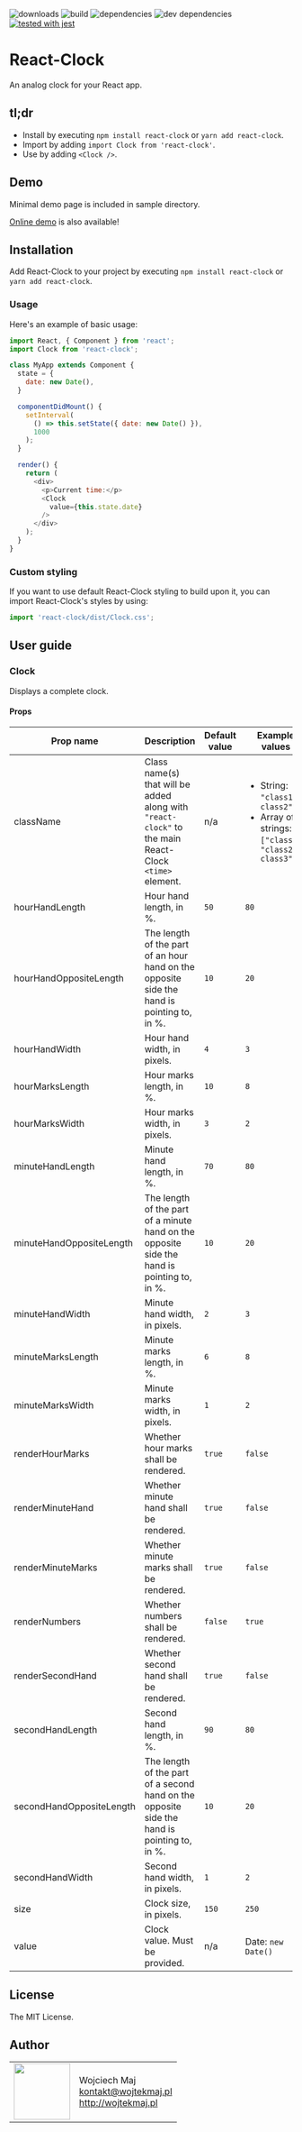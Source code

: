 ![downloads](https://img.shields.io/npm/dt/react-clock.svg) ![build](https://img.shields.io/travis/wojtekmaj/react-clock/master.svg) ![dependencies](https://img.shields.io/david/wojtekmaj/react-clock.svg
) ![dev dependencies](https://img.shields.io/david/dev/wojtekmaj/react-clock.svg
) [![tested with jest](https://img.shields.io/badge/tested_with-jest-99424f.svg)](https://github.com/facebook/jest)

# React-Clock

An analog clock for your React app.

## tl;dr
* Install by executing `npm install react-clock` or `yarn add react-clock`.
* Import by adding `import Clock from 'react-clock'`.
* Use by adding `<Clock />`.

## Demo

Minimal demo page is included in sample directory.

[Online demo](http://projects.wojtekmaj.pl/react-clock/) is also available!

## Installation

Add React-Clock to your project by executing `npm install react-clock` or `yarn add react-clock`.

### Usage

Here's an example of basic usage:

```js
import React, { Component } from 'react';
import Clock from 'react-clock';

class MyApp extends Component {
  state = {
    date: new Date(),
  }

  componentDidMount() {
    setInterval(
      () => this.setState({ date: new Date() }),
      1000
    );
  }

  render() {
    return (
      <div>
        <p>Current time:</p>
        <Clock
          value={this.state.date}
        />
      </div>
    );
  }
}
```

### Custom styling

If you want to use default React-Clock styling to build upon it, you can import React-Clock's styles by using:

```js
import 'react-clock/dist/Clock.css';
```

## User guide

### Clock

Displays a complete clock.

#### Props

|Prop name|Description|Default value|Example values|
|----|----|----|----|
|className|Class name(s) that will be added along with `"react-clock"` to the main React-Clock `<time>` element.|n/a|<ul><li>String: `"class1 class2"`</li><li>Array of strings: `["class1", "class2 class3"]`</li></ul>|
|hourHandLength|Hour hand length, in %.|`50`|`80`|
|hourHandOppositeLength|The length of the part of an hour hand on the opposite side the hand is pointing to, in %.|`10`|`20`|
|hourHandWidth|Hour hand width, in pixels.|`4`|`3`|
|hourMarksLength|Hour marks length, in %.|`10`|`8`|
|hourMarksWidth|Hour marks width, in pixels.|`3`|`2`|
|minuteHandLength|Minute hand length, in %.|`70`|`80`|
|minuteHandOppositeLength|The length of the part of a minute hand on the opposite side the hand is pointing to, in %.|`10`|`20`|
|minuteHandWidth|Minute hand width, in pixels.|`2`|`3`|
|minuteMarksLength|Minute marks length, in %.|`6`|`8`|
|minuteMarksWidth|Minute marks width, in pixels.|`1`|`2`|
|renderHourMarks|Whether hour marks shall be rendered.|`true`|`false`|
|renderMinuteHand|Whether minute hand shall be rendered.|`true`|`false`|
|renderMinuteMarks|Whether minute marks shall be rendered.|`true`|`false`|
|renderNumbers|Whether numbers shall be rendered.|`false`|`true`|
|renderSecondHand|Whether second hand shall be rendered.|`true`|`false`|
|secondHandLength|Second hand length, in %.|`90`|`80`|
|secondHandOppositeLength|The length of the part of a second hand on the opposite side the hand is pointing to, in %.|`10`|`20`|
|secondHandWidth|Second hand width, in pixels.|`1`|`2`|
|size|Clock size, in pixels.|`150`|`250`|
|value|Clock value. Must be provided.|n/a|Date: `new Date()`|

## License

The MIT License.

## Author

<table>
  <tr>
    <td>
      <img src="https://github.com/wojtekmaj.png?s=100" width="100">
    </td>
    <td>
      Wojciech Maj<br />
      <a href="mailto:kontakt@wojtekmaj.pl">kontakt@wojtekmaj.pl</a><br />
      <a href="http://wojtekmaj.pl">http://wojtekmaj.pl</a>
    </td>
  </tr>
</table>
